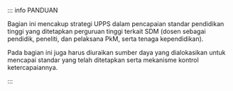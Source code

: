 ::: info PANDUAN

Bagian ini mencakup strategi UPPS dalam pencapaian standar pendidikan tinggi yang ditetapkan perguruan tinggi terkait SDM (dosen sebagai pendidik, peneliti, dan pelaksana PkM, serta tenaga kependidikan).

Pada bagian ini juga harus diuraikan sumber daya yang dialokasikan untuk mencapai standar yang telah ditetapkan serta mekanisme kontrol ketercapaiannya.

:::
